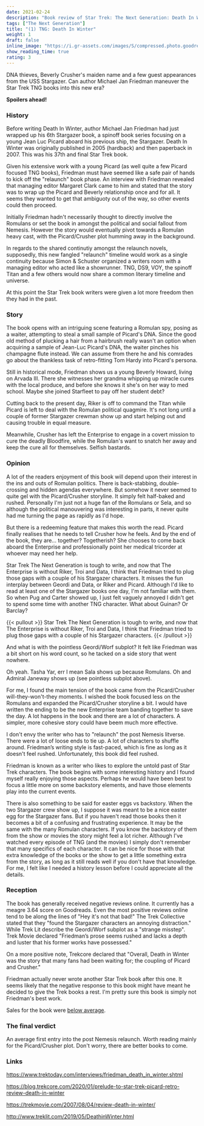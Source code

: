 ```yaml
---
date: 2021-02-24
description: "Book review of Star Trek: The Next Generation: Death In Winter (relaunch novel 1)."
tags: ["The Next Generation"]
title: "(1) TNG: Death In Winter"
weight: 1
draft: false
inline_image: "https://i.gr-assets.com/images/S/compressed.photo.goodreads.com/books/1403347818l/552163.jpg"
show_reading_time: true
rating: 3
---
```


DNA thieves, Beverly Crusher's maiden name and a few guest appearances from the USS Stargazer. Can author Michael Jan Friedman maneuver the Star Trek TNG books into this new era?

**Spoilers ahead!**

<!--more-->

### History

Before writing Death In Winter, author Michael Jan Friedman had just wrapped up his 6th Stargazer book, a spinoff book series focusing on a young Jean Luc Picard aboard his previous ship, the Stargazer. Death In Winter was originally published in 2005 (hardback) and then paperback in 2007. This was his 37th and final Star Trek book.

Given his extensive work with a young Picard (as well quite a few Picard focused TNG books), Friedman must have seemed like a safe pair of hands to kick off the "relaunch" book phase. An interview with Friedman revealed that managing editor Margaret Clark came to him and stated that the story was to wrap up the Picard and Beverly relationship once and for all. It seems they wanted to get that ambiguoty out of the way, so other events could then proceed.

Initially Friedman hadn't necessarily thought to directly involve the Romulans or set the book in amongst the political and social fallout from Nemesis. However the story would eventually pivot towards a Romulan heavy cast, with the Picard/Crusher plot humming away in the background.

In regards to the shared continutiy amongst the relaunch novels, supposedly, this new fangled "relaunch" timeline would work as a single continuity because Simon & Schuster organized a writers room with a managing editor who acted like a showrunner. TNG, DS9, VOY, the spinoff Titan and a few others would now share a common literary timeline and universe.

At this point the Star Trek book writers were given a lot more freedom then they had in the past.  

### Story

The book opens with an intriguing scene featuring a Romulan spy, posing as a waiter, attempting to steal a small sample of Picard's DNA. Since the good old method of plucking a hair from a hairbrush really wasn't an option when acquiring a sample of Jean-Luc Picard's DNA, the waiter pinches his champagne flute instead. We can assume from there he and his comrades go about the thankless task of retro-fitting Tom Hardy into Picard's persona. 

Still in historical mode, Friedman shows us a young Beverly Howard, living on Arvada III. There she witnesses her grandma whipping up miracle cures with the local produce, and before she knows it she's on her way to med school. Maybe she joined Starfleet to pay off her student debt?  

Cutting back to the present day, Riker is off to command the Titan while Picard is left to deal with the Romulan political quagmire. It's not long until a couple of former Stargazer crewman show up and start helping out and causing trouble in equal measure.

Meanwhile, Crusher has left the Enterprise to engage in a covert mission to cure the deadly Bloodfire, while the Romulan's want to snatch her away and keep the cure all for themselves. Selfish bastards.

### Opinion

A lot of the readers enjoyment of this book will depend upon their interest in the ins and outs of Romulan politics. There is back-stabbing, double-crossing and hidden agendas everywhere. But somehow it never seemed to quite gel with the Picard/Crusher storyline. It simply felt half-baked and rushed. Personally I'm just not a huge fan of the Romulans or Sela, and so although the political manouvering was interesting in parts, it never quite had me turning the page as rapidly as I'd hope.

But there is a redeeming feature that makes this worth the read. Picard finally realises that he needs to tell Crusher how he feels. And by the end of the book, they are... together? Togetherish? She chooses to come back aboard the Enterprise and professionally point her medical tricorder at whoever may need her help.

Star Trek The Next Generation is tough to write, and now that The Enterprise is without Riker, Troi and Data, I think that Friedman tried to plug those gaps with a couple of his Stargazer characters. It misses the fun interplay between Geordi and Data, or Riker and Picard. Although I'd like to read at least one of the Stargazer books one day, I'm not familiar with them. So when Pug and Carter showed up, I just felt vaguely annoyed I didn't get to spend some time with another TNG character. What about Guinan? Or Barclay? 

{{< pullout >}}
Star Trek The Next Generation is tough to write, and now that The Enterprise is without Riker, Troi and Data, I think that Friedman tried to plug those gaps with a couple of his Stargazer characters. 
{{< /pullout >}}

And what is with the pointless Geordi/Worf subplot? It felt like Friedman was a bit short on his word count, so he tacked on a side story that went nowhere.

Oh yeah. Tasha Yar, err I mean Sala shows up because Romulans. Oh and Admiral Janeway shows up (see pointless subplot above).

For me, I found the main tension of the book came from the Picard/Crusher will-they-won't-they moments. I wished the book focused less on the Romulans and expanded the Picard/Crusher storyline a bit. I would have written the ending to be the new Enterprise team banding together to save the day. A lot happens in the book and there are a lot of characters. A simpler, more cohesive story could have beem much more effective.

I don't envy the writer who has to "relaunch" the post Nemesis litverse. There were a lot of loose ends to tie up. A lot of characters to shuffle around. Friedman’s writing style is fast-paced, which is fine as long as it doesn't feel rushed. Unfortunately, this book did feel rushed. 

Friedman is known as a writer who likes to explore the untold past of Star Trek characters. The book begins with some interesting history and I found myself really enjoying those aspects. Perhaps he would have been best to focus a little more on some backstory elements, and have those elements play into the current events.

There is also something to be said for easter eggs vs backstory. When the two Stargazer crew show up, I suppose it was meant to be a nice easter egg for the Stargazer fans. But if you haven't read those books then it becomes a bit of a confusing and frustrating experience. It may be the same with the many Romulan characters. If you know the backstory of them from the show or movies the story might feel a lot richer. Although I've watched every episode of TNG (and the movies) I simply don't remember that many specifics of each character. It can be nice for those with that extra knowledge of the books or the show to get a little something extra from the story, as long as it still reads well if you don't have that knowledge. For me, I felt like I needed a history lesson before I could appreciate all the details.

### Reception

The book has generally received negative reviews online. It currently has a  meagre 3.64 score on Goodreads. Even the most positive reviews online tend to be along the lines of "Hey it's not that bad!" The Trek Collective stated that they "found the Stargazer characters an annoying distraction." While Trek Lit describe the Geordi/Worf subplot as a "strange misstep". Trek Movie declared "Friedman’s prose seems rushed and lacks a depth and luster that his former works have possessed."

On a more positive note, Trekcore declared that "Overall, Death in Winter was the story that many fans had been waiting for; the coupling of Picard and Crusher." 

Friedman actually never wrote another Star Trek book after this one. It seems likely that the negative response to this book might have meant he decided to give the Trek books a rest. I'm pretty sure this book is simply not Friedman's best work. 

Sales for the book were [below average](/about/sales-data).

### The final verdict

An average first entry into the post Nemesis relaunch. Worth reading mainly for the Picard/Crusher plot. Don't worry, there are better books to come.

### Links

https://www.trektoday.com/interviews/friedman_death_in_winter.shtml

https://blog.trekcore.com/2020/01/prelude-to-star-trek-picard-retro-review-death-in-winter

https://trekmovie.com/2007/08/04/review-death-in-winter/

http://www.treklit.com/2019/05/DeathinWinter.html


